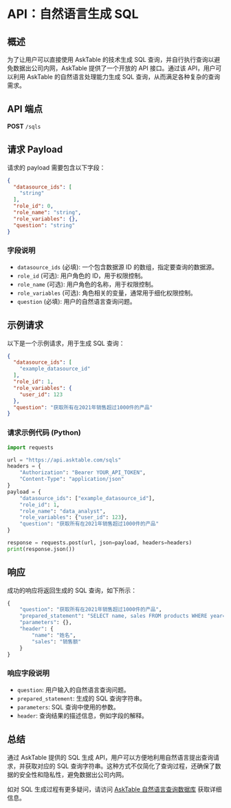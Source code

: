 # API：自然语言生成 SQL

## 概述

为了让用户可以直接使用 AskTable 的技术生成 SQL 查询，并自行执行查询以避免数据出公司内网，AskTable 提供了一个开放的 API 接口。通过该 API，用户可以利用 AskTable 的自然语言处理能力生成 SQL 查询，从而满足各种复杂的查询需求。

## API 端点
**POST** `/sqls`

## 请求 Payload
请求的 payload 需要包含以下字段：

```json
{
  "datasource_ids": [
    "string"
  ],
  "role_id": 0,
  "role_name": "string",
  "role_variables": {},
  "question": "string"
}
```



### 字段说明
- `datasource_ids` (必填): 一个包含数据源 ID 的数组，指定要查询的数据源。
- `role_id` (可选): 用户角色的 ID，用于权限控制。
- `role_name` (可选): 用户角色的名称，用于权限控制。
- `role_variables` (可选): 角色相关的变量，通常用于细化权限控制。
- `question` (必填): 用户的自然语言查询问题。

## 示例请求
以下是一个示例请求，用于生成 SQL 查询：

```json
{
  "datasource_ids": [
    "example_datasource_id"
  ],
  "role_id": 1,
  "role_variables": {
    "user_id": 123
  },
  "question": "获取所有在2021年销售超过1000件的产品"
}

```

### 请求示例代码 (Python)
```python
import requests

url = "https://api.asktable.com/sqls"
headers = {
    "Authorization": "Bearer YOUR_API_TOKEN",
    "Content-Type": "application/json"
}
payload = {
    "datasource_ids": ["example_datasource_id"],
    "role_id": 1,
    "role_name": "data_analyst",
    "role_variables": {"user_id": 123},
    "question": "获取所有在2021年销售超过1000件的产品"
}

response = requests.post(url, json=payload, headers=headers)
print(response.json())

```



## 响应
成功的响应将返回生成的 SQL 查询，如下所示：
```python
{
    "question": "获取所有在2021年销售超过1000件的产品",
    "prepared_statement": "SELECT name, sales FROM products WHERE year=2021 AND sales>1000",
    "parameters": {},
    "header": {
        "name": "姓名",
        "sales": "销售额"
    }
}
```

### 响应字段说明
- `question`: 用户输入的自然语言查询问题。
- `prepared_statement`: 生成的 SQL 查询字符串。
- `parameters`: SQL 查询中使用的参数。
- `header`: 查询结果的描述信息，例如字段的解释。



## 总结
通过 AskTable 提供的 SQL 生成 API，用户可以方便地利用自然语言提出查询请求，并获取对应的 SQL 查询字符串。这种方式不仅简化了查询过程，还确保了数据的安全性和隐私性，避免数据出公司内网。

如对 SQL 生成过程有更多疑问，请访问 [AskTable 自然语言查询数据库](database-query-via-natural-language.md) 获取详细信息。
